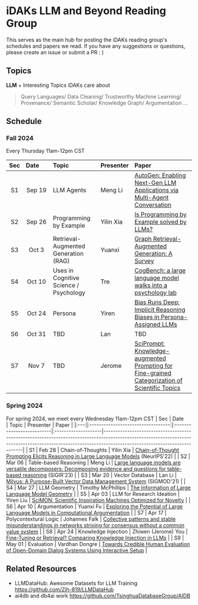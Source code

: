 # iDAKs LLM and Beyond Reading Group
This serves as the main hub for posting the iDAKs reading group's schedules and papers we read. If you have any suggestions or questions, please create an issue or submit a PR : )

## Topics
**LLM** + Interesting Topics iDAKs care about<br>
> Query Languages/ Data Cleaning/ Trustworthy Machine Learning/ Provenance/ Semantic Scholar/ Knowledge Graph/ Argumentation …

## Schedule

### Fall 2024

Every Thursday 11am-12pm CST

| Sec | Date&nbsp;&nbsp;&nbsp;&nbsp;&nbsp; | Topic                                  | Presenter | Paper                                                                                                                             |
|:---:|:----------------------------------:|:---------------------------------------|:----------|:----------------------------------------------------------------------------------------------------------------------------------|
| S1  |               Sep 19               | LLM Agents                             | Meng Li   | [AutoGen: Enabling Next-Gen LLM Applications via Multi-Agent Conversation](https://arxiv.org/pdf/2308.08155)                      |
| S2  |               Sep 26               | Programming by Example                 | Yilin Xia | [Is Programming by Example solved by LLMs? ](https://arxiv.org/abs/2406.08316)                                                    |
| S3  |               Oct 3                | Retrieval-Augmented Generation (RAG)   | Yuanxi    | [Graph Retrieval-Augmented Generation: A Survey](https://arxiv.org/abs/2408.08921)                                                |
| S4  |               Oct 10               | Uses in Cognitive Science / Psychology | Tre       | [CogBench: a large language model walks into a psychology lab](http://arxiv.org/abs/2402.18225)                                   |
| S5  |               Oct 24               | Persona                                | Yiren     | [Bias Runs Deep: Implicit Reasoning Biases in Persona-Assigned LLMs](https://arxiv.org/abs/2311.04892)                            |
| S6  |               Oct 31               | TBD                                    | Lan       | TBD                                                                                                                               |
| S7  |               Nov 7                | TBD                                    | Jerome    | [SciPrompt: Knowledge-augmented Prompting for Fine-grained Categorization of Scientific Topics](https://arxiv.org/abs/2410.01946) |

### Spring 2024
For spring 2024, we meet every Wednesday 11am-12pm CST
| Sec | Date&nbsp;&nbsp;&nbsp;&nbsp;&nbsp; | Topic                     | Presenter           | Paper                                                                                                                                                                                                  |
|:---:|:----------------------------------:|:--------------------------|:--------------------|--------------------------------------------------------------------------------------------------------------------------------------------------------------------------------------------------------|
| S1  |               Feb 28               | Chain-of-Thoughts         | Yilin Xia           | [Chain-of-Thought Prompting Elicits Reasoning in Large Language Models](https://proceedings.neurips.cc/paper_files/paper/2022/file/9d5609613524ecf4f15af0f7b31abca4-Paper-Conference.pdf) (NeurIPS'22) |
| S2  |               Mar 06               | Table-based Reasoning     | Meng Li             | [Large language models are versatile decomposers: Decomposing evidence and questions for table-based reasoning](https://arxiv.org/pdf/2301.13808.pdf) (SIGIR'23)                                       |
| S3  |               Mar 20               | Vector Database           | Lan Li              | [Milvus: A Purpose-Built Vector Data Management System](https://dl-acm-org.proxy2.library.illinois.edu/doi/10.1145/3448016.3457550) (SIGMOD'21)                                                        |
| S4  |               Mar 27               | LLM Geometry              | Timothy McPhillips  | [The Information of Large Language Model Geometry](https://arxiv.org/abs/2402.03471)                                                                                                                   |
| S5  |               Apr 03               | LLM for Research Ideation | Yiren Liu           | [SciMON: Scientific Inspiration Machines Optimized for Novelty](https://arxiv.org/abs/2305.14259)                                                                                                      |
| S6  |               Apr 10               | Argumentation             | Yuanxi Fu           | [Exploring the Potential of Large Language Models in Computational Argumentation](https://arxiv.org/abs/2311.09022)                                                                                    |
| S7  |               Apr 17               | Polycontextural Logic     | Johannes Falk       | [Collective patterns and stable misunderstandings in networks striving for consensus without a common value system](https://www.nature.com/articles/s41598-022-06880-7)                                |
| S8  |               Apr 24               | Knowledge Injection       | Zhiwen (Jerome) You | [Fine-Tuning or Retrieval? Comparing Knowledge Injection in LLMs](https://arxiv.org/abs/2312.05934)                                                                                                    |
| S9  |               May 01               | Evaluation                | Vardhan Dongre      | [Towards Credible Human Evaluation of Open-Domain Dialog Systems Using Interactive Setup](https://ojs.aaai.org/index.php/AAAI/article/view/26557)                                                      |



## Related Resources
- LLMDataHub: Awesome Datasets for LLM Training https://github.com/Zjh-819/LLMDataHub
- ai4db and db4ai work https://github.com/TsinghuaDatabaseGroup/AIDB 
